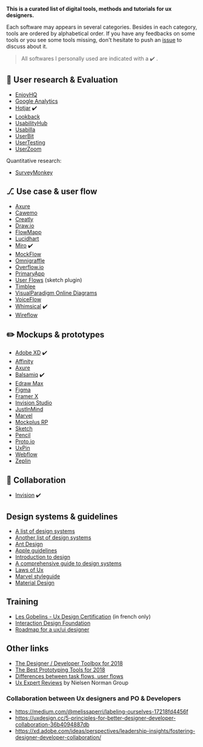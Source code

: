 **This is a curated list of digital tools, methods and tutorials for ux designers.**

Each software may appears in several categories. Besides in each category, tools are ordered by alphabetical order. If you have any feedbacks on some tools or you see some tools missing, don't hesitate to push an [issue](https://github.com/friedrith/curated-list-ux-designer/issues) to discuss about it.

> All softwares I personally used are indicated with a ✔️ .

## 🔎 User research & Evaluation

- [EnjoyHQ](https://getenjoyhq.com/)
- [Google Analytics](https://analytics.google.com/)
- [Hotjar](https://www.hotjar.com/) ✔️
- [Lookback](https://lookback.io)
- [UsabilityHub](https://usabilityhub.com/)
- [Usabilla](https://usabilla.com/)
- [UserBit](https://userbitapp.com/)
- [UserTesting](https://www.usertesting.com/)
- [UserZoom](https://www.userzoom.com/)

Quantitative research:

- [SurveyMonkey](https://surveymonkey.com)

## ⎇ Use case & user flow

- [Axure](https://www.axure.com/)
- [Cawemo](https://cawemo.com/)
- [Creatly](https://creately.com/)
- [Draw.io](https://www.draw.io/)
- [FlowMapp](https://flowmapp.com/)
- [Lucidhart](https://www.lucidchart.com/pages/)
- [Miro](https://miro.com/) ✔️
- [MockFlow](https://www.mockflow.com/)
- [Omnigraffle](https://www.omnigroup.com/omnigraffle/)
- [Overflow.io](https://overflow.io/)
- [PrimaryApp](https://www.primary.app)
- [User Flows](https://abynim.github.io/UserFlows/) (sketch plugin)
- [Timblee](https://timblee.com/)
- [VisualParadigm Online
  Diagrams](https://online.visual-paradigm.com/fr/diagrams/features/website-user-flow-tool/)
- [VoiceFlow](https://www.voiceflow.com/)
- [Whimsical](https://whimsical.com) ✔️
- [Wireflow](http://wireflow.co)

## ✏️ Mockups & prototypes

- [Adobe XD](https://www.adobe.com/products/xd.html) ✔️
- [Affinity](https://affinity.serif.com/fr/)
- [Axure](https://www.axure.com/)
- [Balsamiq](https://balsamiq.com/) ✔️
- [Edraw Max](https://www.edrawsoft.com/wireframe/)
- [Figma](https://www.figma.com/)
- [Framer X](https://www.framer.com/)
- [Invision Studio](https://www.invisionapp.com/studio)
- [JustInMind](https://www.justinmind.com/)
- [Marvel](https://marvelapp.com/)
- [Mockplus RP](https://www.mockplus.com/mockplus-rp)
- [Sketch](https://www.sketch.com/)
- [Pencil](https://pencil.evolus.vn/)
- [Proto.io](https://proto.io/)
- [UxPin](https://www.uxpin.com/)
- [Webflow](https://webflow.com/)
- [Zeplin](https://zeplin.io/)

## 🤝 Collaboration

- [Invision](https://www.invisionapp.com/) ✔️

## Design systems & guidelines

- [A list of design systems](https://designsystemsrepo.com/design-systems)
- [Another list of design systems](https://www.designerlynx.co/design-systems)
- [Ant Design](https://ant.design/)
- [Apple guidelines](https://developer.apple.com/design/)
- [Introduction to
  design](https://www.designbetter.co/design-systems-handbook/introducing-design-systems)
- [A comprehensive guide to design systems](https://www.invisionapp.com/inside-design/guide-to-design-systems/)
- [Laws of Ux](https://lawsofux.com/)
- [Marvel styleguide](https://marvelapp.com/styleguide/overview/introduction)
- [Material Design](https://material.io/design/)

## Training

- [Les Gobelins - Ux Design
  Certification](https://www.gobelins.fr/formation/mc11-ux-design-certification-gobelins)
  (in french only)
- [Interaction Design Foundation](https://www.interaction-design.org/)
- [Roadmap for a ux/ui designer](https://github.com/togiberlin/ui-ux-designer-roadmap)

## Other links

- [The Designer / Developer Toolbox for 2018](https://blog.prototypr.io/the-designer-developer-toolbox-for-2018-10395afb4e07)
- [The Best Prototyping Tools for 2018](https://www.awwwards.com/the-best-prototyping-tools-for-2018.html)
- [Differences between task flows, user flows](https://careerfoundry.com/en/blog/ux-design/what-are-user-flows/)
- [Ux Expert Reviews](https://www.nngroup.com/articles/ux-expert-reviews/) by Nielsen Norman Group

### Collaboration between Ux designers and PO & Developers

- https://medium.com/@melissaperri/labeling-ourselves-17218fd4456f
- https://uxdesign.cc/5-principles-for-better-designer-developer-collaboration-36b4094887db
- https://xd.adobe.com/ideas/perspectives/leadership-insights/fostering-designer-developer-collaboration/
